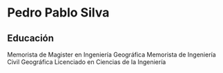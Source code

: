 # Pedro Pablo Silva

## Educación

Memorista de Magister en Ingeniería Geográfica
Memorista de Ingeniería Civil Geográfica
Licenciado en Ciencias de la Ingeniería
